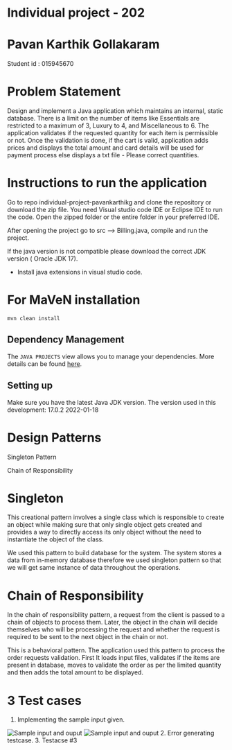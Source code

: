 # Individual project - 202
 
# Pavan Karthik Gollakaram
 Student id : 015945670

# Problem Statement 

Design and implement a Java application which maintains an internal, static database. There is a limit on the number of items like Essentials are restricted to a maximum of 3, Luxury to 4, and Miscellaneous to 6. The application validates if the requested quantity for each item is permissible or not. Once the validation is done, if the cart is valid, application adds prices and displays the total amount and card details will be used for payment process else displays a txt file - Please correct quantities.

# Instructions to run the application

Go to repo individual-project-pavankarthikg and clone the repository or download the zip file.
You need Visual studio code IDE or Eclipse IDE to run the code. Open the zipped folder or the entire folder in your preferred IDE.

After opening the project go to src --> Billing.java, compile and run the project.

If the java version is not compatible please download the correct JDK version ( Oracle JDK 17).
* Install java extensions in visual studio code.

# For MaVeN installation
```mvn clean install```

## Dependency Management

The `JAVA PROJECTS` view allows you to manage your dependencies. More details can be found [here](https://github.com/microsoft/vscode-java-dependency#manage-dependencies).


## Setting up

Make sure you have the latest Java JDK version. The version used in this development: 17.0.2 2022-01-18

# Design Patterns 

Singleton Pattern

Chain of Responsibility

# Singleton
This creational pattern involves a single class which is responsible to create an object while making sure that only single object gets created and provides a way to directly access its only object without the need to instantiate the object of the class.

We used this pattern to build database for the system. The system stores a data from in-memory database therefore we used singleton pattern so that we will get same instance of data throughout the operations.

# Chain of Responsibility
In the chain of responsibility pattern, a request from the client is passed to a chain of objects to process them. Later, the object in the chain will decide themselves who will be processing the request and whether the request is required to be sent to the next object in the chain or not.

This is a behavioral pattern. The application used this pattern to process the order requests validation.  First It loads input files, validates if the items are present in database, moves to validate the order as per the limited quantity and then adds the total amount to be displayed.

# 3 Test cases

1. Implementing the sample input given.
<img src="/screenshots/rightinput.png" alt="Sample input and ouput" title="Sample input and output">
<img src="/screenshots/rightoutput.png" alt="Sample input and ouput" title="Sample input and output">
2. Error generating testcase.
3. Testacse #3
 